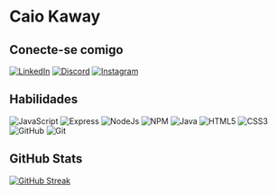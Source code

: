 # Caio Kaway

## Conecte-se comigo

[![LinkedIn](https://img.shields.io/badge/LinkedIn-000?style=for-the-badge&logo=linkedin&logoColor=0E76A8)](https://www.linkedin.com/in/caiokaway/)
[![Discord](https://img.shields.io/badge/Discord-000?style=for-the-badge&logo=discord)](https://www.discord.com/in/nostrilsck/)
[![Instagram](https://img.shields.io/badge/Instagram-000?style=for-the-badge&logo=instagram)](https://www.instagram.com/caiokwy/)

## Habilidades

![JavaScript](https://img.shields.io/badge/JavaScript-000?style=for-the-badge&logo=javascript)
![Express](https://img.shields.io/badge/Express%20js-000000?style=for-the-badge&logo=express&logoColor=white)
![NodeJs](https://img.shields.io/badge/Node%20js-339933?style=for-the-badge&logo=nodedotjs&logoColor=white)
![NPM](https://img.shields.io/badge/NPM-%23CB3837.svg?style=for-the-badge&logo=npm&logoColor=white)
![Java](https://img.shields.io/badge/Java-000?style=for-the-badge&logo=java)
![HTML5](https://img.shields.io/badge/HTML5-E34F26?style=for-the-badge&logo=html5&logoColor=white)
![CSS3](https://img.shields.io/badge/CSS3-1572B6?style=for-the-badge&logo=css3&logoColor=white)
![GitHub](https://img.shields.io/badge/GitHub-000?style=for-the-badge&logo=github&logoColor=30A3DC)
![Git](https://img.shields.io/badge/GIT-E44C30?style=for-the-badge&logo=git&logoColor=white) 

## GitHub Stats


[![GitHub Streak](https://streak-stats.demolab.com/?user=CaioKWY&theme=bear&background=000&border=30A3DC&dates=FFF)](https://git.io/streak-stats)
